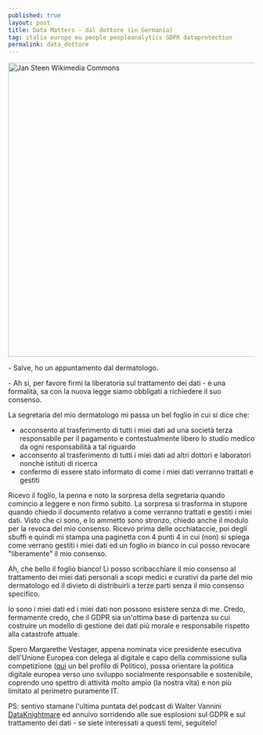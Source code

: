 ```yaml
---
published: true
layout: post
title: Data Matters - dal dottore (in Germania)
tag: italia europe eu people peopleanalytics GDPR dataprotection
permalink: data_dottore
---
```


<img src="/images/Jan_steen,_la_visita_del_dottore,_1660-62_ca._02[1].jpg" alt="Jan Steen Wikimedia Commons" width="600"/>

\- Salve, ho un appuntamento dal dermatologo.

\- Ah sì, per favore firmi la liberatoria sul trattamento dei dati - è una formalità, sa con la nuova legge siamo obbligati a richiedere il suo consenso.

La segretaria del mio dermatologo mi passa un bel foglio in cui si dice che: 

* acconsento al trasferimento di tutti i miei dati ad una società terza responsabile per il pagamento e contestualmente libero lo studio medico da ogni responsabilità a tal riguardo
* acconsento al trasferimento di tutti i miei dati ad altri dottori e laboratori nonchè istituti di ricerca
* confermo di essere stato informato di come i miei dati verranno trattati e gestiti

Ricevo il foglio, la penna e noto la sorpresa della segretaria quando comincio a leggere e non firmo subito.
La sorpresa si trasforma in stupore quando chiedo il documento relativo a come verranno trattati e gestiti i miei dati. Visto che ci sono, e lo ammetto sono stronzo, chiedo anche il modulo per la revoca del mio consenso.
Ricevo prima delle occhiataccie, poi degli sbuffi e quindi mi stampa una paginetta con 4 punti 4 in cui (non) si spiega come verrano gestiti i miei dati ed un foglio in bianco in cui posso revocare "liberamente" il mio consenso.

Ah, che bello il foglio bianco! Lì posso scribacchiare il mio consenso al trattamento dei miei dati personali a scopi medici e curativi da parte del mio dermatologo ed il divieto di distribuirli a terze parti senza il mio consenso specifico.

Io sono i miei dati ed i miei dati non possono esistere senza di me.
Credo, fermamente credo, che il GDPR sia un'ottima base di partenza su cui costruire un modello di gestione dei dati più morale e responsabile rispetto alla catastrofe attuale.

Spero Margarethe Vestager, appena nominata vice presidente esecutiva dell'Unione Europea con delega al digitale e capo della commissione sulla competizione ([qui](https://www.politico.eu/article/european-commission-vice-president-digital-margrethe-vestager-competition/) un bel profilo di Politico), possa orientare la politica digitale europea verso uno sviluppo socialmente responsabile e sostenibile, coprendo uno spettro di attività molto ampio (la nostra vita) e non più limitato al perimetro puramente IT.

PS: sentivo stamane l'ultima puntata del podcast di Walter Vannini [DataKnightmare](https://www.spreaker.com/show/dataknightmare) ed annuivo sorridendo alle sue esplosioni sul GDPR e sul trattamento dei dati - se siete interessati a questi temi, seguitelo!

